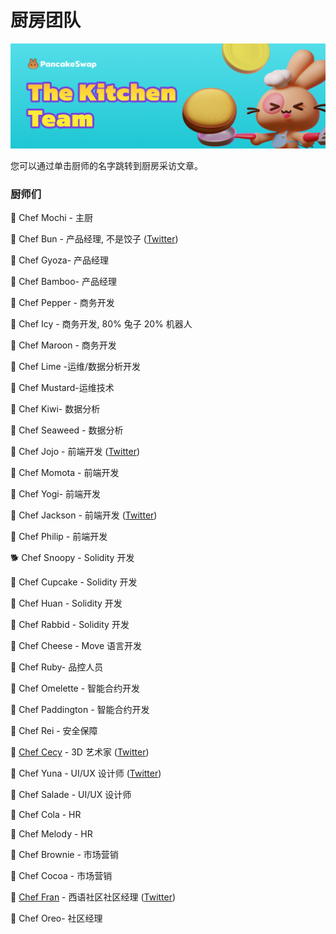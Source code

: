 # 厨房团队

![](.gitbook/assets/the-kitchen-team-header.png)

您可以通过单击厨师的名字跳转到厨房采访文章。

### 厨师们

🐰 Chef Mochi - 主厨

🐰 Chef Bun - 产品经理, 不是饺子 ([Twitter](http://twitter.com/chef\_bun\_pcs))

🐰 Chef Gyoza- 产品经理

🐰 Chef Bamboo- 产品经理

🐰 Chef Pepper - 商务开发

🐰 Chef Icy - 商务开发, 80% 兔子 20% 机器人

🐰 Chef Maroon - 商务开发

🐰 Chef Lime -运维/数据分析开发

🐰 Chef Mustard-运维技术

🐰 Chef Kiwi- 数据分析

🐰 Chef Seaweed - 数据分析

🐰 Chef Jojo - 前端开发 ([Twitter](https://twitter.com/0xchefjojo))

🐰 Chef Momota - 前端开发

🐰 Chef Yogi- 前端开发

🐰 Chef Jackson - 前端开发 ([Twitter](https://twitter.com/0xchefjackson))

🐰 Chef Philip - 前端开发

🐕 Chef Snoopy - Solidity 开发

🐰 Chef Cupcake - Solidity 开发

🐰 Chef Huan - Solidity 开发

🐰 Chef Rabbid - Solidity 开发

🐰 Chef Cheese - Move 语言开发

🐰 Chef Ruby- 品控人员

🐰 Chef Omelette - 智能合约开发

🐰 Chef Paddington - 智能合约开发

🐰 Chef Rei - 安全保障

🐰 [Chef Cecy](https://medium.com/pancakeswap/kitchen-interviews-chef-cecy-the-magical-3d-artist-making-fluffy-bunnies-e1eda53742f3) - 3D 艺术家 ([Twitter](https://twitter.com/Cecymeade))

🐰 Chef Yuna - UI/UX 设计师 ([Twitter](https://twitter.com/chefyuna))

🐰 Chef Salade - UI/UX 设计师

🐰 Chef Cola - HR

🐰 Chef Melody - HR

🐰 Chef Brownie - 市场营销

🐰 Chef Cocoa - 市场营销

🐰 [Chef Fran](https://medium.com/pancakeswap/kitchen-interview-chef-fran-spanish-community-manager-and-a-lovely-mate-368c72102093) - 西语社区社区经理 ([Twitter](https://twitter.com/ChefFranPS))

🐰 Chef Oreo- 社区经理
